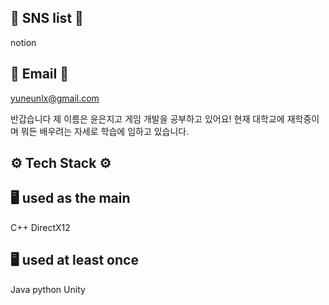 ## 📌 SNS list 📌
notion

## 📌 Email 📌
yuneunlx@gmail.com

반갑습니다
제 이름은 윤은지고 게임 개발을 공부하고 있어요!
현재 대학교에 재학중이며 뭐든 배우려는 자세로 학습에 임하고 있습니다.

## ⚙️ Tech Stack ⚙️
## 🖥️ used as the main
C++ DirectX12 

## 🖥️ used at least once
Java python Unity 


